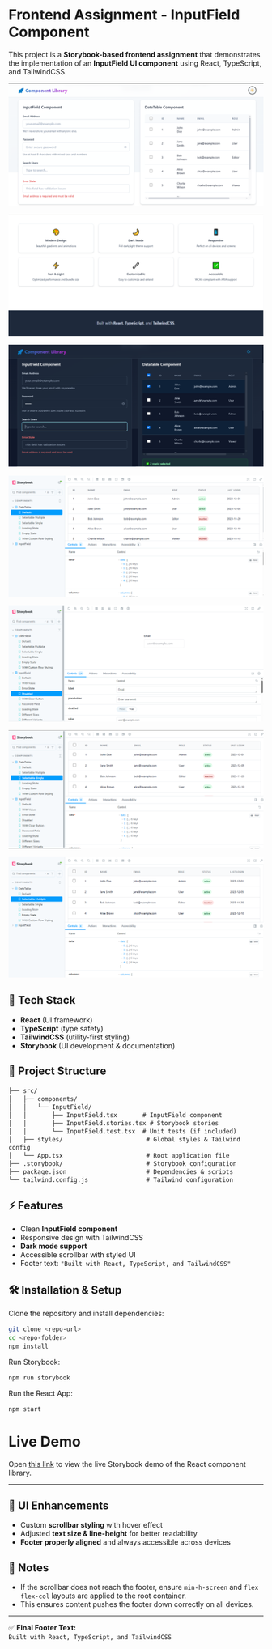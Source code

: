 # Frontend Assignment - InputField Component

This project is a **Storybook-based frontend assignment** that
demonstrates the implementation of an **InputField UI component** using
React, TypeScript, and TailwindCSS.

![alt text](image-1.png)


![alt text](image-2.png)


![alt text](image-3.png)


![alt text](image-4.png)


![alt text](image-5.png)


![alt text](image-6.png)


![alt text](image-7.png)



## 🚀 Tech Stack

-   **React** (UI framework)
-   **TypeScript** (type safety)
-   **TailwindCSS** (utility-first styling)
-   **Storybook** (UI development & documentation)

## 📂 Project Structure

    ├── src/
    │   ├── components/
    │   │   └── InputField/
    │   │       ├── InputField.tsx       # InputField component
    │   │       ├── InputField.stories.tsx # Storybook stories
    │   │       └── InputField.test.tsx  # Unit tests (if included)
    │   ├── styles/                       # Global styles & Tailwind config
    │   └── App.tsx                       # Root application file
    ├── .storybook/                       # Storybook configuration
    ├── package.json                      # Dependencies & scripts
    └── tailwind.config.js                # Tailwind configuration

## ⚡ Features

-   Clean **InputField component**
-   Responsive design with TailwindCSS
-   **Dark mode support**
-   Accessible scrollbar with styled UI
-   Footer text: `"Built with React, TypeScript, and TailwindCSS"`

## 🛠️ Installation & Setup

Clone the repository and install dependencies:

``` bash
git clone <repo-url>
cd <repo-folder>
npm install
```

Run Storybook:

``` bash
npm run storybook
```

Run the React App:

``` bash
npm start
```

# Live Demo

Open [this link](https://68ac2a236df1122d8b26167a--react-component-library-typescript.netlify.app/) to view the live Storybook demo of the React component library.

---

## 🎨 UI Enhancements

-   Custom **scrollbar styling** with hover effect
-   Adjusted **text size & line-height** for better readability
-   **Footer properly aligned** and always accessible across devices

## 📌 Notes

-   If the scrollbar does not reach the footer, ensure `min-h-screen`
    and `flex flex-col` layouts are applied to the root container.
-   This ensures content pushes the footer down correctly on all
    devices.

------------------------------------------------------------------------

✅ **Final Footer Text:**\
`Built with React, TypeScript, and TailwindCSS`
